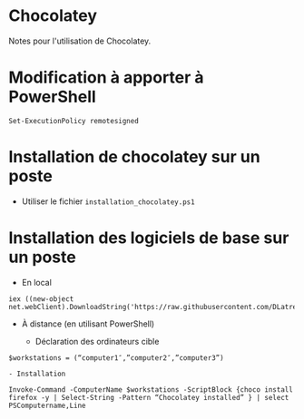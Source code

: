 # Chocolatey

Notes pour l'utilisation de Chocolatey.

# Modification à apporter à PowerShell

```
Set-ExecutionPolicy remotesigned
```

# Installation de chocolatey sur un poste

- Utiliser le fichier `installation_chocolatey.ps1`

# Installation des logiciels de base sur un poste

- En local 

```
iex ((new-object net.webClient).DownloadString('https://raw.githubusercontent.com/DLatreyte/chocolatey/master/logiciels_base.ps1'))
```

- À distance (en utilisant PowerShell)

    - Déclaration des ordinateurs cible

```
$workstations = (“computer1″,”computer2″,”computer3”)
```

    - Installation

```
Invoke-Command -ComputerName $workstations -ScriptBlock {choco install firefox -y | Select-String -Pattern “Chocolatey installed” } | select PSComputername,Line
```

